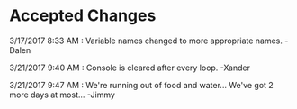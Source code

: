 # Accepted Changes
3/17/2017 8:33 AM : Variable names changed to more appropriate names. -Dalen

3/21/2017 9:40 AM : Console is cleared after every loop. -Xander

3/21/2017 9:47 AM : We're running out of food and water... We've got 2 more days at most... -Jimmy
